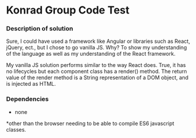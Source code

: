# Konrad Group Code Test

### Description of solution
Sure, I could have used a framework like Angular or libraries such as React,
jQuery, ect., but I chose to go vanilla JS. Why? To show my understanding of the
language as well as my understanding of the React framework.

My vanilla JS solution performs similar to the way React does. True, it has no
lifecycles but each component class has a render() method. The return value of
the render method is a String representation of a DOM object, and is injected as
HTML.

### Dependencies
- none

\*other than the browser needing to be able to compile ES6 javascript classes.

